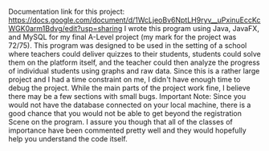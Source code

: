Documentation link for this project: https://docs.google.com/document/d/1WcLjeoBv6NptLH9ryv__uPxinuEccKcWGK0arm1Bdvg/edit?usp=sharing
I wrote this program using Java, JavaFX, and MySQL for my final A-Level project (my mark for the project was 72/75).
This program was designed to be used in the setting of a school where teachers could deliver quizzes to their students,
students could solve them on the platform itself, and the teacher could then analyze the progress of individual students
using graphs and raw data.
Since this is a rather large project and I had a time constraint on me, I didn't have enough time to debug the project.
While the main parts of the project work fine, I believe there may be a few sections with small bugs.
Important Note: Since you would not have the database connected on your local machine, there is a good chance that you would not be
able to get beyond the registration Scene on the program. I assure you though that all of the classes of importance have been 
commented pretty well and they would hopefully help you understand the code itself.
